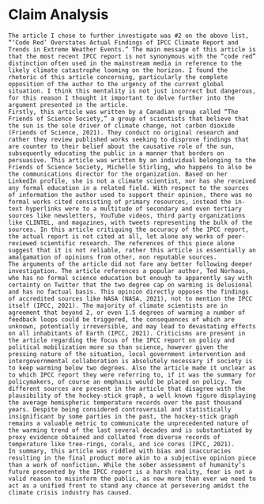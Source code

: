# Claim Analysis

	The article I chose to further investigate was #2 on the above list, “‘Code Red’ Overstates Actual Findings of IPCC Climate Report and Trends in Extreme Weather Events.” The main message of this article is that the most recent IPCC report is not synonymous with the “code red” distinction often used in the mainstream media in reference to the likely climate catastrophe looming on the horizon. I found the rhetoric of this article concerning, particularly the complete opposition of the author to the urgency of the current global situation. I think this mentality is not just incorrect but dangerous, for this reason I thought it important to delve further into the argument presented in the article. 
	Firstly, this article was written by a Canadian group called “The Friends of Science Society,” a group of scientists that believe that the sun is the sole driver of climate change, not carbon dioxide (Friends of Science, 2021). They conduct no original research and rather they review published works seeking to disprove findings that are counter to their belief about the causative role of the sun, subsequently educating the public in a manner that borders on persuasive. This article was written by an individual belonging to the Friends of Science Society, Michelle Stirling, who happens to also be the communications director for the organization. Based on her LinkedIn profile, she is not a climate scientist, nor has she received any formal education in a related field. With respect to the sources of information the author used to support their opinion, there was no formal works cited consisting of primary resources, instead the in-text hyperlinks were to a multitude of secondary and even tertiary sources like newsletters, YouTube videos, third party organizations like CLINTEL, and magazines, with tweets representing the bulk of the sources. In this article critiquing the accuracy of the IPCC report, the actual report is not cited at all, let alone any works of peer-reviewed scientific research. The references of this piece alone suggest that it is not reliable, rather this article is essentially an amalgamation of opinions from other, non reputable sources. 
	The arguments of the article did not fare any better following deeper investigation. The article references a popular author, Ted Norhaus, who has no formal science education but enough to apparently say with certainty on Twitter that the two degree cap on warming is delusional and has no factual basis. This opinion directly opposes the findings of accredited sources like NASA (NASA, 2021), not to mention the IPCC itself (IPCC, 2021). The majority of climate scientists are in agreement that beyond 2, or even 1.5 degrees of warming a number of feedback loops could be triggered, the consequences of which are unknown, potentially irreversible, and may lead to devastating effects on all inhabitants of Earth (IPCC, 2021). Criticisms are present in the article regarding the focus of the IPCC report on policy and political mobilization more so than science, however given the pressing nature of the situation, local government intervention and intergovernmental collaboration is absolutely necessary if society is to keep warming below two degrees. Also the article made it unclear as to which IPCC report they were referring to, if it was the summary for policymakers, of course an emphasis would be placed on policy. Two different sources are present in the article that disagree with the plausibility of the hockey-stick graph, a well known figure displaying the average hemispheric temperature records over the past thousand years. Despite being considered controversial and statistically insignificant by some parties in the past, the hockey-stick graph remains a valuable metric to communicate the unprecedented nature of the warming trend of the last several decades and is substantiated by proxy evidence obtained and collated from diverse records of temperature like tree-rings, corals, and ice cores (IPCC, 2021). 
	In summary, this article was riddled with bias and inaccuracies resulting in the final product more akin to a subjective opinion piece than a work of nonfiction. While the sober assessment of humanity’s future presented by the IPCC report is a harsh reality, fear is not a valid reason to misinform the public, as now more than ever we need to act as a unified front to stand any chance at persevering amidst the climate crisis industry has caused.

